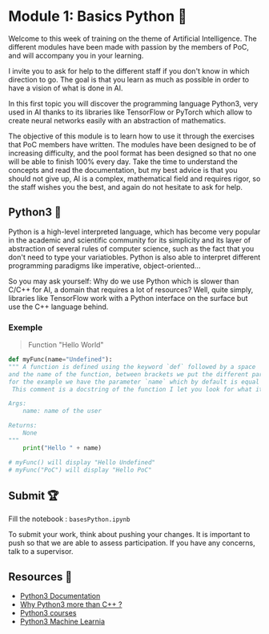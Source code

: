 # Module 1: Basics Python :pencil:

Welcome to this week of training on the theme of Artificial Intelligence. The different modules have been made with passion by the members of PoC, and will accompany you in your learning.

I invite you to ask for help to the different staff if you don't know in which direction to go. The goal is that you learn as much as possible in order to have a vision of what is done in AI.

In this first topic you will discover the programming language Python3, very used in AI thanks to its libraries like TensorFlow or PyTorch which allow to create neural networks easily with an abstraction of mathematics.

The objective of this module is to learn how to use it through the exercises that PoC members have written. The modules have been designed to be of increasing difficulty, and the pool format has been designed so that no one will be able to finish 100% every day. Take the time to understand the concepts and read the documentation, but my best advice is that you should not give up, AI is a complex, mathematical field and requires rigor, so the staff wishes you the best, and again do not hesitate to ask for help.

## Python3 :snake:

Python is a high-level interpreted language, which has become very popular in the academic and scientific community for its simplicity and its layer of abstraction of several rules of computer science, such as the fact that you don't need to type your variatiobles. Python is also able to interpret different programming paradigms like imperative, object-oriented...

So you may ask yourself: Why do we use Python which is slower than C/C++ for AI, a domain that requires a lot of resources?
Well, quite simply, libraries like TensorFlow work with a Python interface on the surface but use the C++ language behind.

### Exemple

> Function "Hello World"

```py
def myFunc(name="Undefined"):
""" A function is defined using the keyword `def` followed by a space
and the name of the function, between brackets we put the different parameters
for the example we have the parameter `name` which by default is equal to Undefined.
 This comment is a docstring of the function I let you look for what it corresponds.

Args:
    name: name of the user

Returns:
    None
"""
    print("Hello " + name)

# myFunc() will display "Hello Undefined"
# myFunc("PoC") will display "Hello PoC"

```

## Submit :trophy:

Fill the notebook : ``basesPython.ipynb``

To submit your work, think about pushing your changes. It is important to push so that we are able to assess participation.
If you have any concerns, talk to a supervisor.

## Resources :book:

 - [Python3 Documentation](https://docs.python.org/3/)
 - [Why Python3 more than C++ ?](https://fr.quora.com/Pourquoi-Python-est-tr%C3%A8s-utilis%C3%A9-en-IA-Big-Data-alors-quil-nest-pas-le-plus-performant-en-rapidit%C3%A9-de-calcul)
 - [Python3 courses](https://courspython.com/introduction-python.html)
 - [Python3 Machine Learnia](https://www.youtube.com/watch?v=82KLS2C_gNQ)
